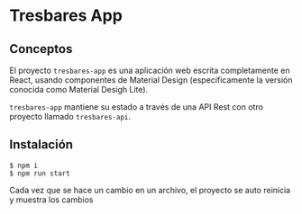 # Tresbares App

## Conceptos

El proyecto `tresbares-app` es una aplicación web escrita completamente en React, usando componentes de
Material Design (específicamente la versión conocida como Material Desigh Lite).

`tresbares-app` mantiene su estado a través de una API Rest con otro proyecto llamado `tresbares-api`.

## Instalación
```
$ npm i
$ npm run start
```

Cada vez que se hace un cambio en un archivo, el proyecto se auto reinicia y muestra los cambios
